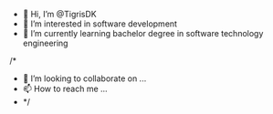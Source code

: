 - 👋 Hi, I’m @TigrisDK
- 👀 I’m interested in software development
- 🌱 I’m currently learning bachelor degree in software technology engineering 

/*
- 💞️ I’m looking to collaborate on ...
- 📫 How to reach me ...
- */

<!---
TigrisDK/TigrisDK is a ✨ special ✨ repository because its `README.md` (this file) appears on your GitHub profile.
You can click the Preview link to take a look at your changes.
--->
